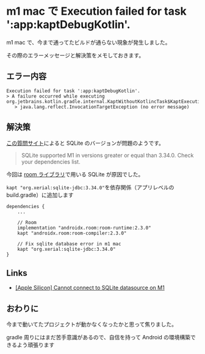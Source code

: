 # m1 mac で Execution failed for task ':app:kaptDebugKotlin'.

m1 mac で、今まで通ってたビルドが通らない現象が発生しました。

その際のエラーメッセージと解決策をメモしておきます。

## エラー内容

```
Execution failed for task ':app:kaptDebugKotlin'.
> A failure occurred while executing 
org.jetbrains.kotlin.gradle.internal.KaptWithoutKotlincTask$KaptExecutionWorkAction
   > java.lang.reflect.InvocationTargetException (no error message)
```

## 解決策
[この質問サイト](https://youtrack.jetbrains.com/issue/DBE-12342)によると SQLite のバージョンが問題のようです。

> SQLite supported M1 in versions greater or equal than 3.34.0. Check your dependencies list.

今回は [room ライブラリ](https://developer.android.com/training/data-storage/room?hl=ja)で用いる SQLite が原因でした。

`kapt "org.xerial:sqlite-jdbc:3.34.0"`を依存関係（アプリレベルの build.gradle）に追加します

```
dependencies {
    ...

    // Room
    implementation "androidx.room:room-runtime:2.3.0"
    kapt "androidx.room:room-compiler:2.3.0"

    // Fix sqlite database error in m1 mac
    kapt "org.xerial:sqlite-jdbc:3.34.0"
}
```

## Links
- [[Apple Silicon] Cannot connect to SQLite datasource on M1](https://youtrack.jetbrains.com/issue/DBE-12342)

## おわりに
今まで動いてたプロジェクトが動かなくなったかと思って焦りました。

gradle 周りにはまだ苦手意識があるので、自信を持って Android の環境構築できるよう頑張ります